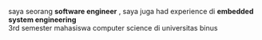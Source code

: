 saya seorang **software engineer** , saya juga had experience di **embedded system engineering**
</br> 3rd semester mahasiswa computer science  di universitas binus 
